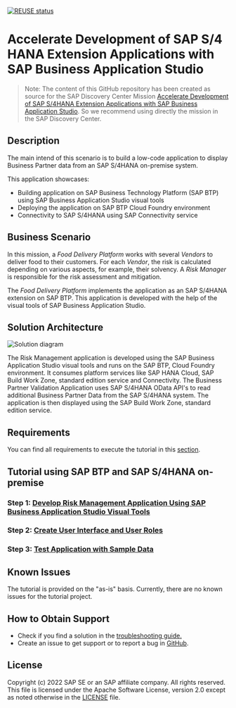 [![REUSE status](https://api.reuse.software/badge/github.com/SAP-samples/btp-bas-risk-management)](https://api.reuse.software/info/github.com/SAP-samples/btp-bas-risk-management)

# Accelerate Development of SAP S/4 HANA Extension Applications with SAP Business Application Studio

> Note: The content of this GitHub repository has been created as source for the SAP Discovery Center Mission [Accelerate Development of SAP S/4HANA Extension Applications with SAP Business Application Studio](https://discovery-center.cloud.sap/protected/index.html#/missiondetail/3784/3825/). So we recommend using directly the mission in the SAP Discovery Center.

## Description

The main intend of this scenario is to build a low-code application to display Business Partner data from an SAP S/4HANA on-premise system.

This application showcases:
- Building application on SAP Business Technology Platform (SAP BTP) using SAP Business Application Studio visual tools
- Deploying the application on SAP BTP Cloud Foundry environment
- Connectivity to SAP S/4HANA using SAP Connectivity service

## Business Scenario

In this mission, a *Food Delivery Platform* works with several *Vendors* to deliver food to their customers. For each *Vendor*, the risk is calculated depending on various aspects, for example, their solvency. A *Risk Manager* is responsible for the risk assessment and mitigation.

The *Food Delivery Platform* implements the application as an SAP S/4HANA extension on SAP BTP. This application is developed with the help of the visual tools of SAP Business Application Studio.

## Solution Architecture

![Solution diagram](./documentation/discover/business-story/images/SolutionDiagramBAS.png)

The Risk Management application is developed using the SAP Business Application Studio visual tools and runs on the SAP BTP, Cloud Foundry environment. It consumes platform services like SAP HANA Cloud, SAP Build Work Zone, standard edition service and Connectivity. The Business Partner Validation Application uses SAP S/4HANA OData API's to read additional Business Partner Data from the SAP S/4HANA system. The application is then displayed using the SAP Build Work Zone, standard edition service.

## Requirements

You can find all requirements to execute the tutorial in this [section](/documentation/prepare/prerequisites).


## Tutorial using SAP BTP and SAP S/4HANA on-premise

<!-- ### Step 1: [Configure Your SAP BTP Environment with the Help of Boosters](/documentation/develop/configure-BTP-account/) -->

### Step 1: [Develop Risk Management Application Using SAP Business Application Studio Visual Tools](/documentation/develop/develop-application/)

### Step 2: [Create User Interface and User Roles](/documentation/develop/create-user-interface/)

### Step 3: [Test Application with Sample Data](/documentation/develop/test-application/)

<!-- ### Step 5: [Configure Your SAP S/4HANA System](/documentation/develop/configure-odata-service/)

### Step 6: [Configure Systems in Cloud Connector](/documentation/develop/configure-cloud-connector) -->

<!-- ### Step 4: [Implement Custom Logic](/documentation/develop/implement-custom-logic) 

### Step 5: [Consume External Service from SAP S/4HANA](/documentation/develop/consume-external-service) -->

<!-- ### Step 9: [Deploy Application to Cloud Foundry Environment](/documentation/develop/deploy-application/)

### Step 10: [Integrate the Application with SAP Build Work Zone, standard edition](/documentation/develop/integrate-with-workzone/)

### Step 11: [Create Continuous Integration and Delivery Job](/documentation/develop/create-cicd-job/) -->



<!-- ## Tutorial using SAP BTP and Mock Server

### Step 1: [Configure Your SAP BTP Environment with the Help of Boosters](/documentation/develop/configure-BTP-account/)

### Step 2: [Develop Risk Management Application Using SAP Business Application Studio Visual Tools](/documentation/develop/develop-application/)

### Step 3: [Create User Interface and User Roles](/documentation/develop/create-user-interface/)

### Step 4: [Test Application with Sample Data](/documentation/develop/test-application/)

### Step 5: [Set up Mock Server](/documentation/develop/set-up-mock-server#set-up-mock-server) 

### Step 6: [Implement Custom Logic](/documentation/develop/implement-custom-logic) 

### Step 7: [Consume External Service from SAP S/4HANA](/documentation/develop/consume-external-service)

### Step 8: [Deploy Application to Cloud Foundry Environment](/documentation/develop/deploy-application/)

### Step 9: [Integrate the Application with SAP Build Work Zone, standard edition](/documentation/develop/integrate-with-workzone/)

### Step 10: [Create Continuous Integration and Delivery Job](/documentation/develop/create-cicd-job/) -->




## Known Issues

The tutorial is provided on the "as-is" basis. Currently, there are no known issues for the tutorial project.

## How to Obtain Support
- Check if you find a solution in the [troubleshooting guide.](/documentation/complete/troubleshooting/)
- Create an issue to get support or to report a bug in [GitHub](https://github.com/SAP-samples/btp-bas-risk-management/issues).

## License

Copyright (c) 2022 SAP SE or an SAP affiliate company. All rights reserved. This file is licensed under the Apache Software License, version 2.0 except as noted otherwise in the [LICENSE](LICENSES/Apache-2.0.txt) file.

